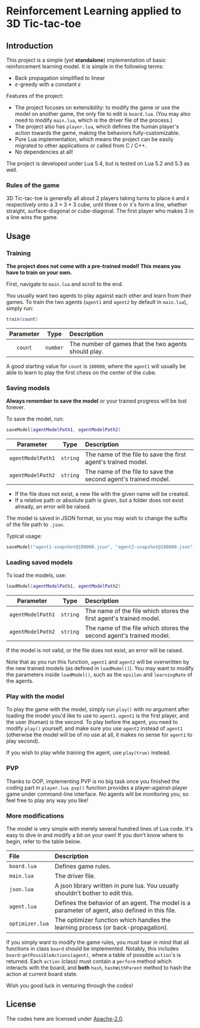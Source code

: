 # Reinforcement Learning applied to 3D Tic-tac-toe

## Introduction

This project is a simple (yet **standalone**) implementation of basic reinforcement learning model. It is simple in the following terms:

- Back propagation simplified to linear
- $\varepsilon$-greedy with a constant $\varepsilon$

Features of the project:

- The project focuses on extensibility: to modify the game or use the model on another game, the only file to edit is `board.lua`. (You may also need to modify `main.lua`, which is the driver file of the process.)
- The project also has `player.lua`, which defines the human player's action towards the game, making the behaviors fully-customizable.
- Pure Lua implementation, which means the project can be easily migrated to other applications or called from C / C++.
- No dependencies at all!

The project is developed under Lua 5.4, but is tested on Lua 5.2 and 5.3 as well.

### Rules of the game

3D Tic-tac-toe is generally all about 2 players taking turns to place `O` and `X` respectively onto a $3 \times 3 \times 3$ cube, until three `O` or `X`'s form a line, whether straight, surface-diagonal or cube-diagonal. The first player who makes 3 in a line wins the game.

## Usage

### Training

**The project does not come with a pre-trained model! This means you have to train on your own.**

First, navigate to `main.lua` and scroll to the end.

You usually want two agents to play against each other and learn from their games. To train the two agents (`agent1` and `agent2` by default in `main.lua`), simply run:

```lua
train(count)
```

| Parameter | Type | Description |
| :-: | :-: | :-- |
| `count` | `number` | The number of games that the two agents should play. |

A good starting value for `count` is `100000`, where the `agent1` will usually be able to learn to play the first chess on the center of the cube.

### Saving models

**Always remember to save the model** or your trained progress will be lost forever.

To save the model, run:

```lua
saveModel(agentModelPath1, agentModelPath2)
```

| Parameter | Type | Description |
| :-: | :-: | :-- |
| `agentModelPath1` | `string` | The name of the file to save the first agent's trained model. |
| `agentModelPath2` | `string` | The name of the file to save the second agent's trained model. |

- If the file does not exist, a new file with the given name will be created.
- If a relative path or absolute path is given, but a folder does not exist already, an error will be raised.

The model is saved in JSON format, so you may wish to change the suffix of the file path to `.json`.

Typical usage:

```lua
saveModel("agent1-snapshot@100000.json", "agent2-snapshot@100000.json")
```

### Loading saved models

To load the models, use:

```lua
loadModel(agentModelPath1, agentModelPath2)
```

| Parameter | Type | Description |
| :-: | :-: | :-- |
| `agentModelPath1` | `string` | The name of the file which stores the first agent's trained model. |
| `agentModelPath2` | `string` | The name of the file which stores the second agent's trained model. |

If the model is not valid, or the file does not exist, an error will be raised.

Note that as you run this function, `agent1` and `agent2` will be overwritten by the new trained models (as defined in `loadModel()`). You may want to modify the parameters inside `loadModel()`, such as the `epsilon` and `learningRate` of the agents.

### Play with the model

To play the game with the model, simply run `play()` with no argument after loading the model you'd like to use to `agent1`. `agent1` is the first player, and the user (human) is the second. To play before the agent, you need to modify `play()` yourself, and make sure you use `agent2` instead of `agent1` (otherwise the model will be of no use at all, it makes no sense for `agent1` to play second).

If you wish to play while training the agent, use `play(true)` instead.

### PVP

Thanks to OOP, implementing PVP is no big task once you finished the coding part in `player.lua`. `pvp()` function provides a player-against-player game under command-line interface. No agents will be monitoring you, so feel free to play any way you like!

### More modifications

The model is very simple with merely several hundred lines of Lua code. It's easy to dive in and modify a bit on your own! If you don't know where to begin, refer to the table below.

| File | Description |
| :-- | :-- |
| `board.lua` | Defines game rules. |
| `main.lua` | The driver file. |
| `json.lua` | A json library written in pure lua. You usually shouldn't bother to edit this. |
| `agent.lua` | Defines the behavior of an agent. The model is a parameter of agent, also defined in this file. |
| `optimizer.lua` | The optimizer function which handles the learning process (or back-propagation). |

If you simply want to modify the game rules, you must bear in mind that all functions in class `board` should be implemented. Notably, this includes `board:getPossibleActions(agent)`, where a table of possible `action`'s is returned. Each `action` (class) must contain a `perform` method which interacts with the board, and **both** `hash`, `hashWithParent` method to hash the action at current board state.

Wish you good luck in venturing through the codes!

## License

The codes here are licensed under [Apache-2.0](http://www.apache.org/licenses/LICENSE-2.0).
